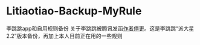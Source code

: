 # Litiaotiao-Backup-MyRule
李跳跳app和自用规则备份
关于李跳跳被腾讯发函[作者停更](https://mp.weixin.qq.com/s/ha6hHr40umlj-ExHdGFXXw)。这是李跳跳“派大星2.2”版本备份，再加上本人目前正在用的一些规则
